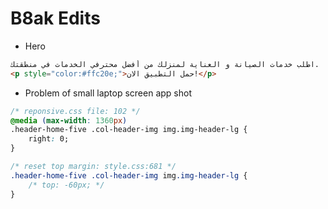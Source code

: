 # B8ak Edits

- Hero

```html
اطلب خدمات الصيانة و العناية لمنزلك من أفضل محترفي الخدمات في منطقتك.
<p style="color:#ffc20e;">حمل التطبيق الان!</p>
```

- Problem of small laptop screen app shot

```css
/* reponsive.css file: 102 */
@media (max-width: 1360px)
.header-home-five .col-header-img img.img-header-lg {
    right: 0;
}

/* reset top margin: style.css:681 */
.header-home-five .col-header-img img.img-header-lg {
    /* top: -60px; */
}
```
